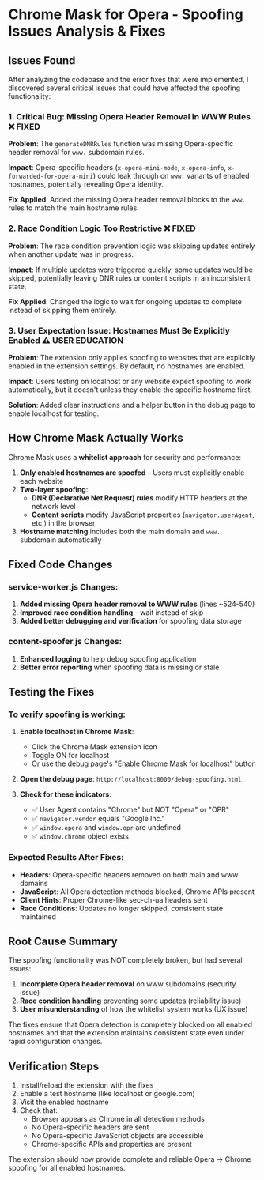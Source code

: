 # Chrome Mask for Opera - Spoofing Issues Analysis & Fixes

## Issues Found

After analyzing the codebase and the error fixes that were implemented, I discovered several critical issues that could have affected the spoofing functionality:

### 1. **Critical Bug: Missing Opera Header Removal in WWW Rules** ❌ FIXED
**Problem**: The `generateDNRRules` function was missing Opera-specific header removal for `www.` subdomain rules.

**Impact**: Opera-specific headers (`x-opera-mini-mode`, `x-opera-info`, `x-forwarded-for-opera-mini`) could leak through on `www.` variants of enabled hostnames, potentially revealing Opera identity.

**Fix Applied**: Added the missing Opera header removal blocks to the `www.` rules to match the main hostname rules.

### 2. **Race Condition Logic Too Restrictive** ❌ FIXED  
**Problem**: The race condition prevention logic was skipping updates entirely when another update was in progress.

**Impact**: If multiple updates were triggered quickly, some updates would be skipped, potentially leaving DNR rules or content scripts in an inconsistent state.

**Fix Applied**: Changed the logic to wait for ongoing updates to complete instead of skipping them entirely.

### 3. **User Expectation Issue: Hostnames Must Be Explicitly Enabled** ⚠️ USER EDUCATION
**Problem**: The extension only applies spoofing to websites that are explicitly enabled in the extension settings. By default, no hostnames are enabled.

**Impact**: Users testing on localhost or any website expect spoofing to work automatically, but it doesn't unless they enable the specific hostname first.

**Solution**: Added clear instructions and a helper button in the debug page to enable localhost for testing.

## How Chrome Mask Actually Works

Chrome Mask uses a **whitelist approach** for security and performance:

1. **Only enabled hostnames are spoofed** - Users must explicitly enable each website
2. **Two-layer spoofing**:
   - **DNR (Declarative Net Request) rules** modify HTTP headers at the network level
   - **Content scripts** modify JavaScript properties (`navigator.userAgent`, etc.) in the browser
3. **Hostname matching** includes both the main domain and `www.` subdomain automatically

## Fixed Code Changes

### service-worker.js Changes:
1. **Added missing Opera header removal to WWW rules** (lines ~524-540)
2. **Improved race condition handling** - wait instead of skip
3. **Added better debugging and verification** for spoofing data storage

### content-spoofer.js Changes:
1. **Enhanced logging** to help debug spoofing application
2. **Better error reporting** when spoofing data is missing or stale

## Testing the Fixes

### To verify spoofing is working:

1. **Enable localhost in Chrome Mask**:
   - Click the Chrome Mask extension icon
   - Toggle ON for localhost
   - Or use the debug page's "Enable Chrome Mask for localhost" button

2. **Open the debug page**: `http://localhost:8000/debug-spoofing.html`

3. **Check for these indicators**:
   - ✅ User Agent contains "Chrome" but NOT "Opera" or "OPR"
   - ✅ `navigator.vendor` equals "Google Inc."
   - ✅ `window.opera` and `window.opr` are undefined
   - ✅ `window.chrome` object exists

### Expected Results After Fixes:
- **Headers**: Opera-specific headers removed on both main and www domains
- **JavaScript**: All Opera detection methods blocked, Chrome APIs present
- **Client Hints**: Proper Chrome-like sec-ch-ua headers sent
- **Race Conditions**: Updates no longer skipped, consistent state maintained

## Root Cause Summary

The spoofing functionality was NOT completely broken, but had several issues:

1. **Incomplete Opera header removal** on www subdomains (security issue)
2. **Race condition handling** preventing some updates (reliability issue)  
3. **User misunderstanding** of how the whitelist system works (UX issue)

The fixes ensure that Opera detection is completely blocked on all enabled hostnames and that the extension maintains consistent state even under rapid configuration changes.

## Verification Steps

1. Install/reload the extension with the fixes
2. Enable a test hostname (like localhost or google.com)
3. Visit the enabled hostname
4. Check that:
   - Browser appears as Chrome in all detection methods
   - No Opera-specific headers are sent
   - No Opera-specific JavaScript objects are accessible
   - Chrome-specific APIs and properties are present

The extension should now provide complete and reliable Opera → Chrome spoofing for all enabled hostnames.
